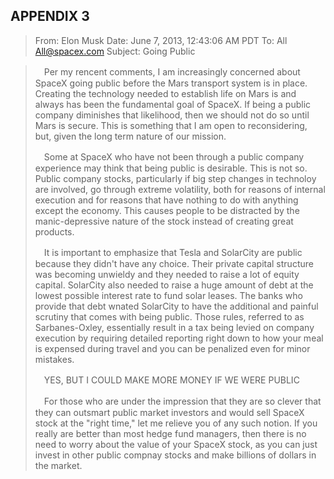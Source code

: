 APPENDIX 3
---

> From: Elon Musk
> Date: June 7, 2013, 12:43:06 AM PDT
> To: All <All@spacex.com>
> Subject: Going Public

>
>　Per my rencent comments, I am increasingly concerned about SpaceX going public before the Mars transport system is in place. Creating the technology needed to establish life on Mars is and always has been the fundamental goal of SpaceX. If being a public company diminishes that likelihood, then we should not do so until Mars is secure. This is something that I am open to reconsidering, but, given the long term nature of our mission.
>
>　Some at SpaceX who have not been through a public company experience may think that being public is desirable. This is not so. Public company stocks, particularly if big step changes in technoloy are involved, go through extreme volatility, both for reasons of internal execution and for reasons that have nothing to do with anything except the economy. This causes people to be distracted by the manic-depressive nature of the stock instead of creating great products.
>
>　It is important to emphasize that Tesla and SolarCity are public because they didn't have any choice. Their private capital structure was becoming unwieldy and they needed to raise a lot of equity capital. SolarCity also needed to raise a huge amount of debt at the lowest possible interest rate to fund solar leases. The banks who provide that debt wnated SolarCity to have the additional and painful scrutiny that comes with being public. Those rules, referred to as Sarbanes-Oxley, essentially result in a tax being levied on company execution by requiring detailed reporting right down to how your meal is expensed during travel and you can be penalized even for minor mistakes.
>
>　YES, BUT I COULD MAKE MORE MONEY IF WE WERE PUBLIC
>
>　For those who are under the impression that they are so clever that they can outsmart public market investors and would sell SpaceX stock at the "right time," let me relieve you of any such notion. If you really are better than most hedge fund managers, then there is no need to worry about the value of your SpaceX stock, as you can just invest in other public compnay stocks and make billions of dollars in the market.